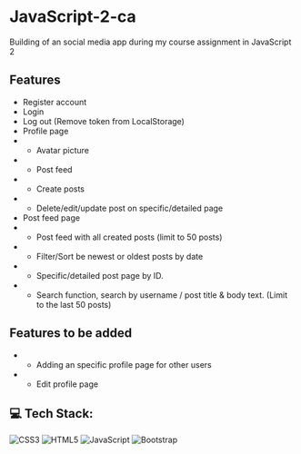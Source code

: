 # JavaScript-2-ca

Building of an social media app during my course assignment in JavaScript 2

## Features

- Register account
- Login
- Log out (Remove token from LocalStorage)
- Profile page
- - Avatar picture
- - Post feed
- - Create posts
- - Delete/edit/update post on specific/detailed page
- Post feed page
- - Post feed with all created posts (limit to 50 posts)
- - Filter/Sort be newest or oldest posts by date
- - Specific/detailed post page by ID.
- - Search function, search by username / post title & body text. (Limit to the last 50 posts)

## Features to be added

- - Adding an specific profile page for other users
- - Edit profile page

## 💻 Tech Stack:
![CSS3](https://img.shields.io/badge/css3-%231572B6.svg?style=flat&logo=css3&logoColor=white) ![HTML5](https://img.shields.io/badge/html5-%23E34F26.svg?style=flat&logo=html5&logoColor=white) ![JavaScript](https://img.shields.io/badge/javascript-%23323330.svg?style=flat&logo=javascript&logoColor=%23F7DF1E) ![Bootstrap](https://img.shields.io/badge/bootstrap-%23563D7C.svg?style=flat&logo=bootstrap&logoColor=white)
